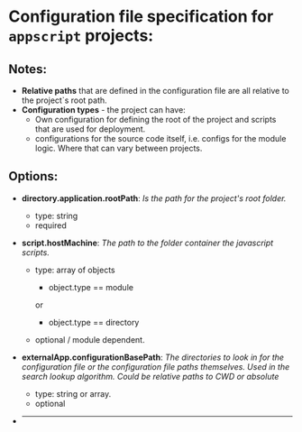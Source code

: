 # Configuration file specification for `appscript` projects: 

## Notes:
- **Relative paths** that are defined in the configuration file are all relative to the project`s root path.
- **Configuration types** - the project can have:
    - Own configuration for defining the root of the project and scripts that are used for deployment. 
    - configurations for the source code itself, i.e. configs for the module logic. Where that can vary between projects.

## Options: 
- **directory.application.rootPath**:
    _Is the path for the project's root folder._
    - type: string
    - required
- **script.hostMachine**:
    _The path to the folder container the javascript scripts._
    - type: array of objects
        - object.type == module

        or
        - object.type == directory
    - optional / module dependent.

        
- **externalApp.configurationBasePath**:
    _The directories to look in for the configuration file or the configuration file paths themselves. Used in the search lookup algorithm. Could be relative paths to CWD or absolute_
    - type: string or array.
    - optional

- ****